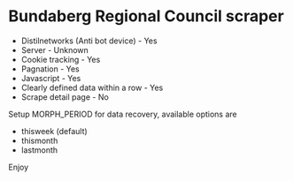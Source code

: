 # Bundaberg Regional Council scraper

* Distilnetworks (Anti bot device) - Yes
* Server - Unknown
* Cookie tracking - Yes
* Pagnation - Yes
* Javascript - Yes
* Clearly defined data within a row - Yes
* Scrape detail page - No

Setup MORPH_PERIOD for data recovery, available options are

* thisweek (default)
* thismonth
* lastmonth

Enjoy

